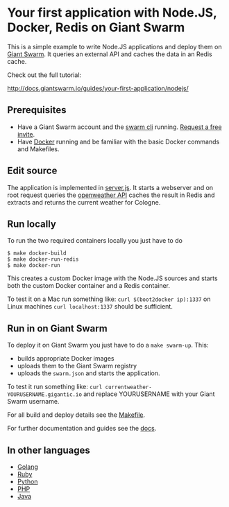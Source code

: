 # Your first application with Node.JS, Docker, Redis on Giant Swarm

This is a simple example to write Node.JS applications and deploy them on [Giant Swarm]((https://giantswarm.io/)). It queries an external API and caches the data in an Redis cache.

Check out the full tutorial:

http://docs.giantswarm.io/guides/your-first-application/nodejs/

## Prerequisites

* Have a Giant Swarm account and the [swarm cli](http://docs.giantswarm.io/installation/gettingstarted/#installing-the-cli) running. [Request a free invite](https://giantswarm.io/).
* Have [Docker](https://docs.docker.com/installation/) running and be familiar with the basic Docker commands and Makefiles.

## Edit source

The application is implemented in [server.js](server.js). It starts a webserver and on root request queries the [openweather API](http://api.openweathermap.org/data/2.5/weather?q=Cologne) caches the result in Redis and extracts and returns the current weather for Cologne.

## Run locally

To run the two required containers locally you just have to do

```
$ make docker-build
$ make docker-run-redis
$ make docker-run
```

This creates a custom Docker image with the Node.JS sources and starts both the custom Docker container and a Redis container.

To test it on a Mac run something like: `curl $(boot2docker ip):1337` on Linux machines `curl localhost:1337` should be sufficient.

## Run in on Giant Swarm
To deploy it on Giant Swarm you just have to do a `make swarm-up`. This:
* builds appropriate Docker images
* uploads them to the Giant Swarm registry
* uploads the `swarm.json` and starts the application.

To test it run something like: `curl currentweather-YOURUSERNAME.gigantic.io` and replace YOURUSERNAME with your Giant Swarm username.

For all build and deploy details see the [Makefile](Makefile).

For further documentation and guides see the [docs](https://docs.giantswarm.io).

## In other languages

* [Golang](https://github.com/giantswarm/giantswarm-firstapp-go)
* [Ruby](https://github.com/giantswarm/giantswarm-firstapp-ruby)
* [Python](https://github.com/giantswarm/giantswarm-firstapp-python)
* [PHP](https://github.com/giantswarm/giantswarm-firstapp-php)
* [Java](https://github.com/giantswarm/giantswarm-firstapp-java)
